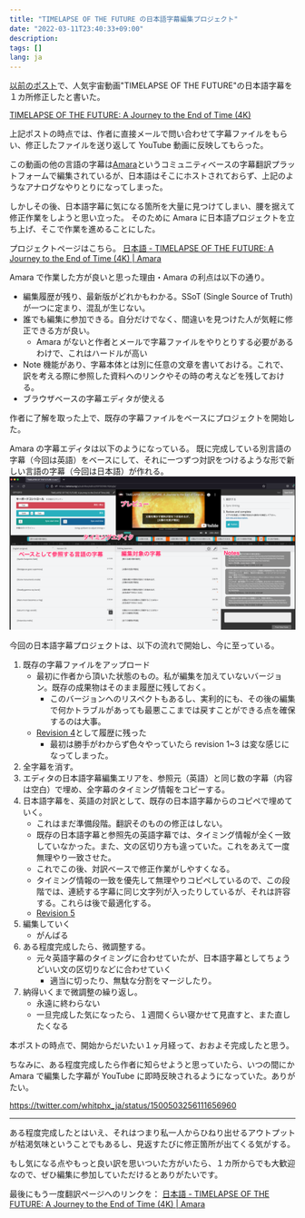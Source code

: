 ```yaml
---
title: "TIMELAPSE OF THE FUTURE の日本語字幕編集プロジェクト"
date: "2022-03-11T23:40:33+09:00"
description:
tags: []
lang: ja
---
```


[以前のポスト](../20220205-fix-youtube-subtitle-mistranslation/)で、人気宇宙動画"TIMELAPSE OF THE FUTURE"の日本語字幕を１カ所修正したと書いた。

[TIMELAPSE OF THE FUTURE: A Journey to the End of Time (4K)](https://www.youtube.com/watch?v=uD4izuDMUQA)

上記ポストの時点では、作者に直接メールで問い合わせて字幕ファイルをもらい、修正したファイルを送り返して YouTube 動画に反映してもらった。

この動画の他の言語の字幕は[Amara](https://amara.org/)というコミュニティベースの字幕翻訳プラットフォームで編集されているが、日本語はそこにホストされておらず、上記のようなアナログなやりとりになってしまった。

しかしその後、日本語字幕に気になる箇所を大量に見つけてしまい、腰を据えて修正作業をしようと思い立った。
そのために Amara に日本語プロジェクトを立ち上げ、そこで作業を進めることにした。

プロジェクトページはこちら。
[日本語 - TIMELAPSE OF THE FUTURE: A Journey to the End of Time (4K) | Amara](https://amara.org/ja/videos/4hP0ONMJ1QAp/ja/2468256/)

Amara で作業した方が良いと思った理由・Amara の利点は以下の通り。

- 編集履歴が残り、最新版がどれかもわかる。SSoT (Single Source of Truth)が一つに定まり、混乱が生じない。
- 誰でも編集に参加できる。自分だけでなく、間違いを見つけた人が気軽に修正できる方が良い。
  - Amara がないと作者とメールで字幕ファイルをやりとりする必要があるわけで、これはハードルが高い
- Note 機能があり、字幕本体とは別に任意の文章を書いておける。これで、訳を考える際に参照した資料へのリンクやその時の考えなどを残しておける。
- ブラウザベースの字幕エディタが使える

作者に了解を取った上で、既存の字幕ファイルをベースにプロジェクトを開始した。

Amara の字幕エディタは以下のようになっている。
既に完成している別言語の字幕（今回は英語）をベースにして、それに一つずつ対訳をつけるような形で新しい言語の字幕（今回は日本語）が作れる。
![Amaraの字幕エディタ](./images/amara-editor-sample.png)

今回の日本語字幕プロジェクトは、以下の流れで開始し、今に至っている。

1. 既存の字幕ファイルをアップロード
   - 最初に作者から頂いた状態のもの。私が編集を加えていないバージョン。既存の成果物はそのまま履歴に残しておく。
     - このバージョンへのリスペクトもあるし、実利的にも、その後の編集で何かトラブルがあっても最悪ここまでは戻すことができる点を確保するのは大事。
   - [Revision 4](https://amara.org/ja/videos/4hP0ONMJ1QAp/ja/2468256/13199988/)として履歴に残った
     - 最初は勝手がわからず色々やっていたら revision 1~3 は変な感じになってしまった。
2. 全字幕を消す。
3. エディタの日本語字幕編集エリアを、参照元（英語）と同じ数の字幕（内容は空白）で埋め、全字幕のタイミング情報をコピーする。
4. 日本語字幕を、英語の対訳として、既存の日本語字幕からのコピペで埋めていく。
   - これはまだ準備段階。翻訳そのものの修正はしない。
   - 既存の日本語字幕と参照先の英語字幕では、タイミング情報が全く一致していなかった。また、文の区切り方も違っていた。これをあえて一度無理やり一致させた。
   - これでこの後、対訳ベースで修正作業がしやすくなる。
   - タイミング情報の一致を優先して無理やりコピペしているので、この段階では、連続する字幕に同じ文字列が入ったりしているが、それは許容する。これらは後で最適化する。
   - [Revision 5](https://amara.org/ja/videos/4hP0ONMJ1QAp/ja/2468256/13200102/)
5. 編集していく
   - がんばる
6. ある程度完成したら、微調整する。
   - 元々英語字幕のタイミングに合わせていたが、日本語字幕としてちょうどいい文の区切りなどに合わせていく
     - 適当に切ったり、無駄な分割をマージしたり。
7. 納得いくまで微調整の繰り返し。
   - 永遠に終わらない
   - 一旦完成した気になったら、１週間くらい寝かせて見直すと、また直したくなる

本ポストの時点で、開始からだいたい１ヶ月経って、おおよそ完成したと思う。

ちなみに、ある程度完成したら作者に知らせようと思っていたら、いつの間にか Amara で編集した字幕が YouTube に即時反映されるようになっていた。ありがたい。

https://twitter.com/whitphx_ja/status/1500503256111656960

---

ある程度完成したとはいえ、それはつまり私一人からひねり出せるアウトプットが枯渇気味ということでもあるし、見返すたびに修正箇所が出てくる気がする。

もし気になる点やもっと良い訳を思いついた方がいたら、１カ所からでも大歓迎なので、ぜひ編集に参加していただけるとありがたいです。

最後にもう一度翻訳ページへのリンクを：
[日本語 - TIMELAPSE OF THE FUTURE: A Journey to the End of Time (4K) | Amara](https://amara.org/ja/videos/4hP0ONMJ1QAp/ja/2468256/)
